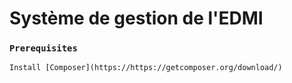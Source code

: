 # Système de gestion de l'EDMI

### `Prerequisites`

    Install [Composer](https://https://getcomposer.org/download/)
